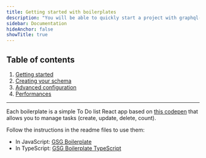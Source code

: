```yaml
---
title: Getting started with boilerplates
description: "You will be able to quickly start a project with graphql-sequelize-generator using these two boilerplates."
sidebar: Documentation
hideAnchor: false
showTitle: true
---
```


## Table of contents

1. [Getting started](index.md)
2. [Creating your schema](2creatingYourSchema.md)
3. [Advanced configuration](3advancedConfiguration.md)
4. [Performances](4performances.md)

---

Each boilerplate is a simple To Do list React app based on [this codepen](https://codepen.io/karlomajer/pen/rvyyvV) that allows you to manage tasks (create, update, delete, count).

Follow the instructions in the readme files to use them:

- In JavaScript: [GSG Boilerplate](https://github.com/teamstarter/gsg-boilerplate)
- In TypeScript: [GSG Boilerplate TypeScript](https://github.com/teamstarter/gsg-boilerplate-typescript)
